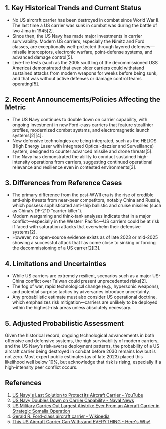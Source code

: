 ## 1. Key Historical Trends and Current Status

- No US aircraft carrier has been destroyed in combat since World War II. The last time a US carrier was sunk in combat was during the battle of Iwo Jima in 1945[2].
- Since then, the US Navy has made major investments in carrier survivability. Modern US carriers, especially the Nimitz and Ford classes, are exceptionally well-protected through layered defenses—missile interceptors, electronic warfare, point-defense systems, and advanced damage control[5].
- Live-fire tests (such as the 2005 scuttling of the decommissioned USS America) demonstrated that even older carriers could withstand sustained attacks from modern weapons for weeks before being sunk, and that was without active defenses or damage control teams operating[5].

## 2. Recent Announcements/Policies Affecting the Metric

- The US Navy continues to double down on carrier capability, with ongoing investment in new Ford-class carriers that feature stealthier profiles, modernized combat systems, and electromagnetic launch systems[2][4].
- New defensive technologies are being integrated, such as the HELIOS (High Energy Laser with Integrated Optical-dazzler and Surveillance) system, designed to counter advanced missile and drone threats[5].
- The Navy has demonstrated the ability to conduct sustained high-intensity operations from carriers, suggesting continued operational relevance and resilience even in contested environments[3].

## 3. Differences from Reference Cases

- The primary difference from the post-WWII era is the rise of credible anti-ship threats from near-peer competitors, notably China and Russia, which possess sophisticated anti-ship ballistic and cruise missiles (such as China’s DF-21D “carrier killer”).
- Modern wargaming and think-tank analyses indicate that in a major conflict—especially in the Western Pacific—US carriers could be at risk if faced with saturation attacks that overwhelm their defensive systems[2].
- However, no open-source evidence exists as of late 2023 or mid-2025 showing a successful attack that has come close to sinking or forcing the decommissioning of a US carrier[2][3].

## 4. Limitations and Uncertainties

- While US carriers are extremely resilient, scenarios such as a major US-China conflict over Taiwan could present unprecedented risks[2].
- The fog of war, rapid technological change (e.g., hypersonic weapons), and potential surprise tactics by adversaries introduce uncertainty.
- Any probabilistic estimate must also consider US operational doctrine, which emphasizes risk mitigation—carriers are unlikely to be deployed within the highest-risk areas unless absolutely necessary.

## 5. Adjusted Probabilistic Assessment

Given the historical record, ongoing technological advancements in both offensive and defensive systems, the high survivability of modern carriers, and the US Navy’s risk-averse deployment patterns, the probability of a US aircraft carrier being destroyed in combat before 2030 remains low but is not zero. Most expert public estimates (as of late 2023) placed this likelihood well below 10%, but acknowledge that risk is rising, especially if a high-intensity peer conflict occurs.

## References

1. [US Navy's Last Solution to Protect its Aircraft Carrier - YouTube](https://www.youtube.com/watch?v=YINTssqg7C0)
2. [US Navy Doubles Down on Carrier Capability - Naval News](https://www.navalnews.com/event-news/sna-2024/2024/01/us-navy-doubles-down-on-carrier-capability/)
3. [US Military Carries Out Largest Airstrike Ever From an Aircraft Carrier in Strategic Somalia Operation](https://armyrecognition.com/news/navy-news/2025/us-military-carries-out-largest-airstrike-ever-from-an-aircraft-carrier-in-strategic-somalia-operation)
4. [Gerald R. Ford-class aircraft carrier - Wikipedia](https://en.wikipedia.org/wiki/Gerald_R._Ford-class_aircraft_carrier)
5. [This US Aircraft Carrier Can Withstand EVERYTHING - Here's Why!](https://www.youtube.com/watch?v=7ffQdZRuGfE)